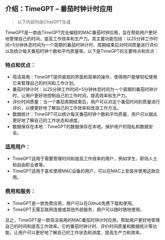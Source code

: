 ## 介绍：TimeGPT – 番茄时钟计时应用
> 以下内容均由ChatGPT生成

TimeGPT是一款由TimeGPT完全编程的MAC番茄时钟应用，旨在帮助用户更好地管理自己的时间，提高工作效率和生产力。其主要功能包括：以25分钟工作时间+5分钟休息时间为一个周期的番茄时钟计时、周期结束后对时间质量进行评价以及统计每天番茄时钟个数和平均质量等。以下是TimeGPT的主要特点和优点：

### 特点和优点：
- 简洁易用：TimeGPT提供直观的界面和简单的操作，使得用户能够轻松使用它来管理自己的时间和工作计划。
- 番茄时钟计时：以25分钟工作时间+5分钟休息时间为一个周期的番茄时钟计时，让用户更好地控制自己的工作时间，提高效率和生产力。
- 评价时间质量：当一个番茄周期结束后，用户可以对这个番茄时间的质量进行评价，以便更好地了解自己的工作效率和改进工作方法。
- 数据统计：TimeGPT可以统计每天番茄时钟个数和平均质量，用户可以据此更好地了解自己的工作状态和进度。
- 数据保存在本地：TimeGPT的数据保存在本地，保护用户的隐私和数据安全。

### 适用用户：
- TimeGPT适用于需要管理时间和提高工作效率的用户，例如学生、职场人士和自由职业者等。
- TimeGPT适用于喜欢使用MAC设备的用户，可以在MAC上安装并使用这款应用。

### 费用和服务：
- TimeGPT是一款免费应用，用户可以在Github免费下载和使用。
- TimeGPT无需互联网连接或其他外部服务，用户可以随时随地使用。

总之，TimeGPT是一款简洁易用的MAC番茄时钟计时应用，帮助用户更好地管理自己的时间和提高工作效率。它的番茄时钟计时、评价时间质量和数据统计等功能，让用户可以更好地了解自己的工作状态和进度，提高生产力和效率。
